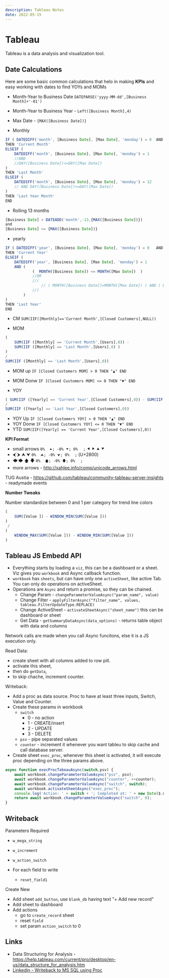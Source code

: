 ```yaml
---
description: Tableau Notes
date: 2022-05-15
---
```


# Tableau

Tableau is a data analysis and visualization tool.

## Date Calculations

Here are some basic common calculations that helo in making **KPIs** and easy working with dates to find YOYs and MOMs

- Month-Year to Business Date `DATEPARSE('yyyy-MM-dd',[Business Month]+'-01')`
- Month-Year to Business Year - `Left([Business Month],4)`
- Max Date - `{MAX([Business Date])}`

- Monthly

```javascript
IF ( DATEDIFF('month', [Business Date], [Max Date], 'monday') = 0  AND DAY([Business Date])<=DAY([Max Date]))
THEN 'Current Month'
ELSEIF ( 
    DATEDIFF('month', [Business Date], [Max Date], 'monday') = 1
    //AND
    //DAY([Business Date])<=DAY([Max Date])
)
THEN 'Last Month'
ELSEIF ( 
    DATEDIFF('month', [Business Date], [Max Date], 'monday') = 12 
    // AND DAY([Business Date])<=DAY([Max Date])
)
THEN 'Last Year Month'
END
```

- Rolling 13 months

```javascript
[Business Date] > DATEADD('month',-13,{MAX([Business Date])})
and
[Business Date] <= {MAX([Business Date])}
```

- yearly

```javascript
IF ( DATEDIFF('year', [Business Date], [Max Date], 'monday') = 0   AND MONTH([Business Date])<=MONTH([Max Date]))
THEN 'Current Year'
ELSEIF ( 
    DATEDIFF('year', [Business Date], [Max Date], 'monday') = 1  
    AND ( 
            (  MONTH([Business Date]) <= MONTH([Max Date])  ) 
            //OR 
            //( 
                // ( MONTH([Business Date])=MONTH([Max Date]) ) AND ( DAY([Business Date])<=DAY([Max Date]) ) 
            //)
        )
)
THEN 'Last Year'
END
```

- CM `SUM(IIF([Monthly]=='Current Month',[Closed Customers],NULL))`

- MOM

```javascript
(
    SUM(IIF ([Monthly] == 'Current Month',[Users],0)) - 
    SUM(IIF ([Monthly] == 'Last Month',[Users],0) ) 
)
/
SUM(IIF ([Monthly] == 'Last Month',[Users],0))
```

- MOM up `IF [Closed Customers MOM] > 0 THEN "▲" END`
- MOM Donw `IF [Closed Customers MOM] <= 0 THEN "▼" END`

- YOY

```javascript
( SUM(IIF ([Yearly] == 'Current Year',[Closed Customers],0)) - SUM(IIF ([Yearly] == 'Last Year',[Closed Customers],0) ) )
/
SUM(IIF ([Yearly] == 'Last Year',[Closed Customers],0))
```

- YOY Up `IF [Closed Customers YOY] > 0 THEN "▲" END`
- YOY Donw `IF [Closed Customers YOY] <= 0 THEN "▼" END`
- YTD `SUM(IIF([Yearly] == 'Current Year',[Closed Customers],0))`

**KPI Format**

- small arrows `0%  ⯅; -0% ⯆; 0%⠀⠀;` ⯇ ⯈ ⯅ ⯆
- ⮜ ⮞ ⮝ ⮟ `0%  ⮝; -0% ⮟; 0%⠀⠀;`  \(U+2800\)
- 🡄 🡆 🡅 🡇 `0%  🡅; -0% 🡇; 0%⠀⠀;`
- more arrows - <http://xahlee.info/comp/unicode_arrows.html>

TUG Austia - <https://github.com/tableau/community-tableau-server-insights> - readymade events

**Number Tweaks**

Number standardize between 0 and 1 per category for trend line colors

```javascript
(
    SUM([Value ]) - WINDOW_MIN(SUM([Value ])) 
)
 /
(
    WINDOW_MAX(SUM([Value ])) - WINDOW_MIN(SUM([Value ])) 
)
```


## Tableau JS Embedd API

- Everything starts by loading a `viz`, this can be a dashboard or a sheet. Viz gives you `workbook` and Async callback function.
- `workbook` has `sheets`, but can have only one `activeSheet`, like active Tab. You can only do operations on activeSheet.
- Operations are `Async` and return a promise, so they can be chained.
  - Change Param  - `changeParameterValueAsync("param_name", value)`
  - Change Filter - `applyFilterAsync("filter_name", values, tableau.FilterUpdateType.REPLACE)`
  - Change ActiveSheet - `activateSheetAsync("sheet_name")` this can be dashboard or sheet
  - Get Data - `getSummaryDataAsync(data_options)` - returns table object with data and columns

Network calls are made when you call Async funcitons, else it is a JS execution only.

Read Data:

- create sheet with all columns added to row pill.
- activate this sheet,
- then do `getData`,
- to skip chache, increment counter.

Writeback:

- Add a proc as data source. Proc to have at least three inputs, Switch, Value and Counter.
- Create these params in workbook
  - `switch`
    - 0 - no action
    - 1 - CREATE/insert
    - 2 - UPDATE
    - 3 - DELETE
  - `psv` - pipe separated values
  - `counter` - increment it whenever you want tableu to skip cache and call database server.
- Create sheet `exec_proc`, whenever this sheet is activated, it will execute proc depending on the three params above.

```js
async function execProcTabeauAsync(switch,psv) {
    await workbook.changeParameterValueAsync("psv", psv);
    await workbook.changeParameterValueAsync("counter", ++counter);
    await workbook.changeParameterValueAsync("switch", switch);
    await workbook.activateSheetAsync("exec_proc");
    console.log('Action: ' + switch + '; Completed at: ' + new Date($.now()).toISOString());
    return await workbook.changeParameterValueAsync("switch", 0);
}
```

## Writeback

Parameters Required

- `w_mega_string`
- `w_increment`
- `w_action_switch`

- For each field to write
  - `reset_field1`

Create New

- Add sheet `add_button`, use `blank_db` having text "+ Add new record"
- Add sheet to dashboard
- Add actions
  - go to `create_record` sheet
  - reset `field`
  - set param `action_switch` to 0

## Links

- Data Structuring for Analysis - <https://help.tableau.com/current/pro/desktop/en-us/data_structure_for_analysis.htm>
- [Linkedin - Writeback to MS SQL using Proc](https://www.linkedin.com/pulse/how-tableau-writeback-microsoft-sql-server-withtout-using-daugaard/)
